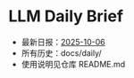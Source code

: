 # LLM Daily Brief

- 最新日报：[2025-10-06](./daily/2025-10-06.md)
- 所有历史：docs/daily/
- 使用说明见仓库 README.md

